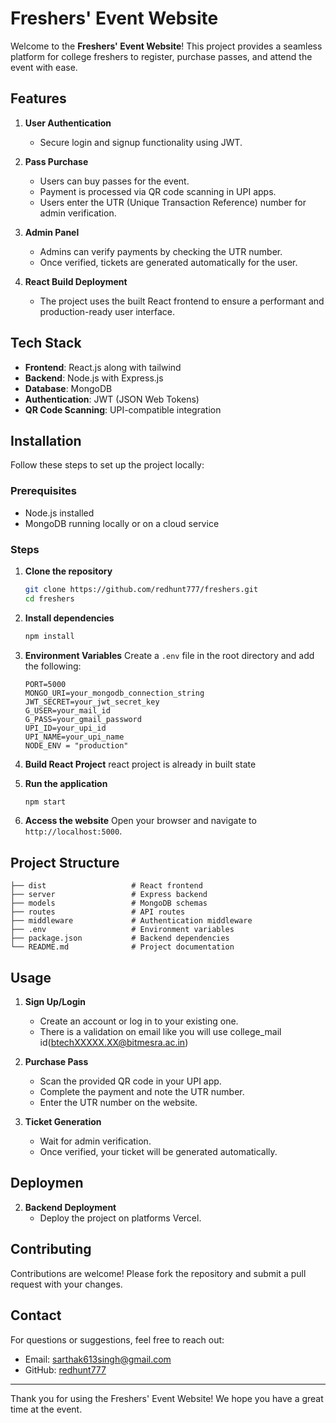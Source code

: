 # Freshers' Event Website

Welcome to the **Freshers' Event Website**! This project provides a seamless platform for college freshers to register, purchase passes, and attend the event with ease.

## Features

1. **User Authentication**
   - Secure login and signup functionality using JWT.

2. **Pass Purchase**
   - Users can buy passes for the event.
   - Payment is processed via QR code scanning in UPI apps.
   - Users enter the UTR (Unique Transaction Reference) number for admin verification.

3. **Admin Panel**
   - Admins can verify payments by checking the UTR number.
   - Once verified, tickets are generated automatically for the user.

4. **React Build Deployment**
   - The project uses the built React frontend to ensure a performant and production-ready user interface.

## Tech Stack

- **Frontend**: React.js along with tailwind
- **Backend**: Node.js with Express.js
- **Database**: MongoDB
- **Authentication**: JWT (JSON Web Tokens)
- **QR Code Scanning**: UPI-compatible integration

## Installation

Follow these steps to set up the project locally:

### Prerequisites
- Node.js installed
- MongoDB running locally or on a cloud service

### Steps

1. **Clone the repository**
   ```bash
   git clone https://github.com/redhunt777/freshers.git
   cd freshers
   ```

2. **Install dependencies**
   ```bash
   npm install
   ```

3. **Environment Variables**
   Create a `.env` file in the root directory and add the following:
   ```env
   PORT=5000
   MONGO_URI=your_mongodb_connection_string
   JWT_SECRET=your_jwt_secret_key
   G_USER=your_mail_id
   G_PASS=your_gmail_password
   UPI_ID=your_upi_id
   UPI_NAME=your_upi_name
   NODE_ENV = "production"
   ```

4. **Build React Project**
   react project is already in built state

5. **Run the application**
   ```bash
   npm start
   ```

6. **Access the website**
   Open your browser and navigate to `http://localhost:5000`.

## Project Structure

```
├── dist                   # React frontend
├── server                 # Express backend
├── models                 # MongoDB schemas
├── routes                 # API routes
├── middleware             # Authentication middleware
├── .env                   # Environment variables
├── package.json           # Backend dependencies
└── README.md              # Project documentation
```

## Usage

1. **Sign Up/Login**
   - Create an account or log in to your existing one.
   - There is a validation on email like you will use college_mail id(btechXXXXX.XX@bitmesra.ac.in)

2. **Purchase Pass**
   - Scan the provided QR code in your UPI app.
   - Complete the payment and note the UTR number.
   - Enter the UTR number on the website.

3. **Ticket Generation**
   - Wait for admin verification.
   - Once verified, your ticket will be generated automatically.

## Deploymen
2. **Backend Deployment**
   - Deploy the project on platforms Vercel.

## Contributing

Contributions are welcome! Please fork the repository and submit a pull request with your changes.


## Contact

For questions or suggestions, feel free to reach out:
- Email: sarthak613singh@gmail.com
- GitHub: [redhunt777](https://github.com/redhunt777)

---
Thank you for using the Freshers' Event Website! We hope you have a great time at the event.

